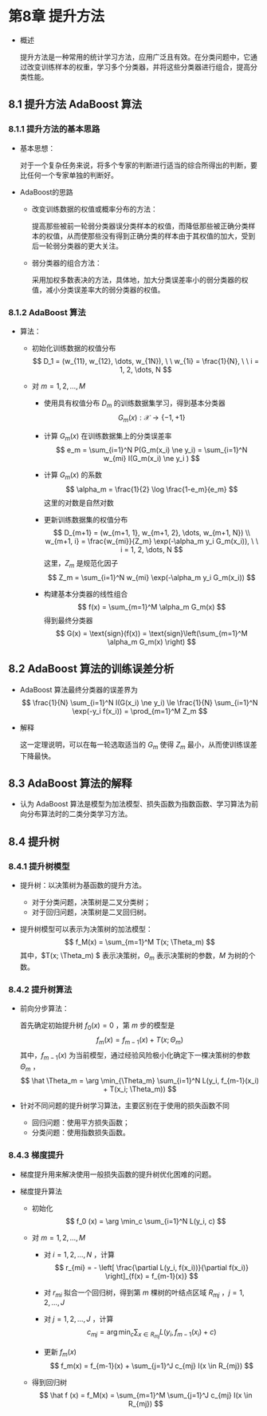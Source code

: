 # 第8章 提升方法

- 概述

  提升方法是一种常用的统计学习方法，应用广泛且有效。在分类问题中，它通过改变训练样本的权重，学习多个分类器，并将这些分类器进行组合，提高分类性能。

## 8.1 提升方法 AdaBoost 算法

### 8.1.1 提升方法的基本思路

- 基本思想：

  对于一个复杂任务来说，将多个专家的判断进行适当的综合所得出的判断，要比任何一个专家单独的判断好。

- AdaBoost的思路

  - 改变训练数据的权值或概率分布的方法：

    提高那些被前一轮弱分类器误分类样本的权值，而降低那些被正确分类样本的权值，从而使那些没有得到正确分类的样本由于其权值的加大，受到后一轮弱分类器的更大关注。

  - 弱分类器的组合方法：

    采用加权多数表决的方法，具体地，加大分类误差率小的弱分类器的权值，减小分类误差率大的弱分类器的权值。

### 8.1.2 AdaBoost 算法

- 算法：

  - 初始化训练数据的权值分布
    $$
    D_1 = (w_{11}, w_{12}, \dots, w_{1N}), \ \ w_{1i} = \frac{1}{N},  \ \ i = 1, 2, \dots, N
    $$

  - 对 $m = 1, 2, \dots, M$ 

    - 使用具有权值分布 $D_m$ 的训练数据集学习，得到基本分类器
      $$
      G_m(x) : \mathcal{X} \rightarrow \{-1, +1\}
      $$

    - 计算 $G_m(x)$ 在训练数据集上的分类误差率
      $$
      e_m = \sum_{i=1}^N P(G_m(x_i) \ne y_i) = \sum_{i=1}^N w_{mi} I(G_m(x_i) \ne y_i )
      $$

    - 计算 $G_m(x)$ 的系数
      $$
      \alpha_m = \frac{1}{2} \log \frac{1-e_m}{e_m}
      $$
      这里的对数是自然对数

    - 更新训练数据集的权值分布
      $$
      D_{m+1} = (w_{m+1, 1}, w_{m+1, 2}, \dots, w_{m+1, N}) \\
      w_{m+1, i} = \frac{w_{mi}}{Z_m} \exp(-\alpha_m y_i G_m(x_i)), \ \ i = 1, 2, \dots, N
      $$
      这里，$Z_m$ 是规范化因子
      $$
      Z_m = \sum_{i=1}^N w_{mi} \exp(-\alpha_m y_i G_m(x_i))
      $$

    - 构建基本分类器的线性组合
      $$
      f(x) = \sum_{m=1}^M \alpha_m G_m(x)
      $$
      得到最终分类器
      $$
      G(x) = \text{sign}(f(x)) = \text{sign}\left(\sum_{m=1}^M \alpha_m G_m(x) \right)
      $$


## 8.2 AdaBoost 算法的训练误差分析

- AdaBoost 算法最终分类器的误差界为
  $$
  \frac{1}{N} \sum_{i=1}^N I(G(x_i) \ne y_i) \le \frac{1}{N} \sum_{i=1}^N \exp(-y_i f(x_i)) = \prod_{m=1}^M Z_m
  $$

- 解释

  这一定理说明，可以在每一轮选取适当的 $G_m$ 使得 $Z_m$ 最小，从而使训练误差下降最快。

## 8.3 AdaBoost 算法的解释

- 认为 AdaBoost 算法是模型为加法模型、损失函数为指数函数、学习算法为前向分布算法时的二类分类学习方法。

## 8.4 提升树

### 8.4.1 提升树模型

- 提升树：以决策树为基函数的提升方法。

  - 对于分类问题，决策树是二叉分类树；
  - 对于回归问题，决策树是二叉回归树。

- 提升树模型可以表示为决策树的加法模型：
  $$
  f_M(x) = \sum_{m=1}^M T(x; \Theta_m)
  $$
  其中，$T(x; \Theta_m) $ 表示决策树，$\Theta_m$ 表示决策树的参数，$M$ 为树的个数。

### 8.4.2 提升树算法

- 前向分步算法：

  首先确定初始提升树 $f_0(x) = 0$ ，第 $m$ 步的模型是
  $$
  f_m(x) = f_{m-1}(x) + T(x; \Theta_m)
  $$
  其中，$f_{m-1}(x)$ 为当前模型，通过经验风险极小化确定下一棵决策树的参数 $\Theta_m$ ，
  $$
  \hat \Theta_m = \arg \min_{\Theta_m} \sum_{i=1}^N L(y_i, f_{m-1}(x_i) + T(x_i; \Theta_m))
  $$

- 针对不同问题的提升树学习算法，主要区别在于使用的损失函数不同

  - 回归问题：使用平方损失函数；
  - 分类问题：使用指数损失函数。

### 8.4.3 梯度提升

- 梯度提升用来解决使用一般损失函数的提升树优化困难的问题。

- 梯度提升算法

  - 初始化
    $$
    f_0 (x) = \arg \min_c \sum_{i=1}^N L(y_i, c)
    $$

  - 对 $m=1,2, \dots, M$ 

    - 对 $i = 1,2, \dots, N$ ，计算
      $$
      r_{mi} = - \left[ \frac{\partial L(y_i, f(x_i))}{\partial f(x_i)} \right]_{f(x) = f_{m-1}(x)}
      $$

    - 对 $r_{mi}$ 拟合一个回归树，得到第 $m$ 棵树的叶结点区域 $R_{mj}$ ，$j=1,2,\dots, J$ 

    - 对 $j = 1,2, \dots, J$ ，计算
      $$
      c_{mj} = \arg \min_c \sum_{x \in R_{mj}} L(y_i, f_{m-1}(x_i)+c)
      $$

    - 更新 $f_m(x)$
      $$
      f_m(x) = f_{m-1}(x) + \sum_{j=1}^J c_{mj} I(x \in R_{mj})
      $$

  - 得到回归树
    $$
    \hat f (x) = f_M(x) = \sum_{m=1}^M \sum_{j=1}^J c_{mj} I(x \in R_{mj})
    $$
    ​


